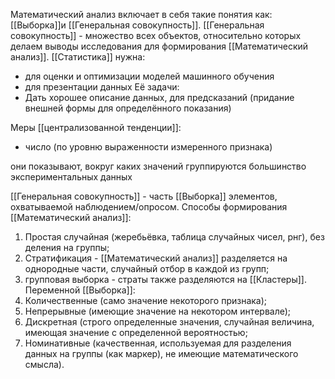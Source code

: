 Математический анализ включает в себя такие понятия как: [[Выборка]]и [[Генеральная совокупность]].
[[Генеральная совокупность]] - множество всех объектов, относительно которых делаем выводы исследования для формирования [[Математический анализ]].
[[Статистика]] нужна: 
- для оценки и оптимизации моделей машинного обучения
- для презентации данных
Её задачи: 
- Дать хорошее описание данных, для предсказаний (придание внешней формы для определённого показания)

Меры [[централизованной тенденции]]:

- число (по уровню выраженности измеренного признака)

они показывают, вокруг каких значений группируются большинство экспериментальных данных

[[Генеральная совокупность]] - часть [[Выборка]] элементов, охватываемой наблюдением/опросом.
Способы формирования [[Математический анализ]]:
1. Простая случайная (жеребьёвка, таблица случайных чисел, рнг), без деления на группы;
2. ‌Стратификация - [[Математический анализ]] разделяется на однородные части, случайный отбор в каждой из групп;
3. ‌групповая выборка - страты также разделяются на [[Кластеры]].
Переменной [[Выборка]]:
1. Количественные (само значение некоторого признака);
2. Непрерывные (имеющие значение на некотором интервале);
3. Дискретная (строго определенные значения, случайная величина, имеющая значение с определенной вероятностью;
4. Номинативные (качественная, используемая для разделения данных на группы (как маркер), не имеющие математического смысла).